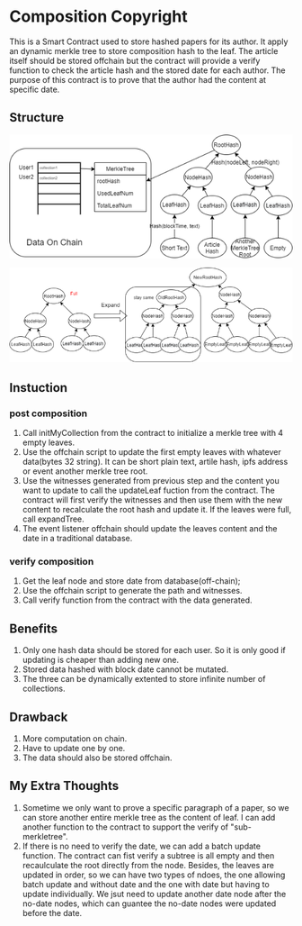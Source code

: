 # Composition Copyright

This is a Smart Contract used to store hashed papers for its author. It apply an dynamic merkle tree to store composition hash to the leaf. The article itself should be stored offchain but the contract will provide a verify function to check the article hash and the stored date for each author. The purpose of this contract is to prove that the author had the content at specific date.

## Structure
![main structure](./diagram1.png)

![expand](./expand.png)

## Instuction
### post composition
1. Call initMyCollection from the contract to initialize a merkle tree with 4 empty leaves.
2. Use the offchain script to update the first empty leaves with whatever data(bytes 32 string). It can be short plain text, artile hash, ipfs address or event another merkle tree root.
3. Use the witnesses generated from previous step and the content you want to update to call the updateLeaf fuction from the contract. The contract will first verify the witnesses and then use them with the new content to recalculate the root hash and update it. If the leaves were full, call expandTree.
4. The event listener offchain should update the leaves content and the date in a traditional database.

### verify composition
1. Get the leaf node and store date from database(off-chain);
2. Use the offchain script to generate the path and witnesses.
3. Call verify function from the contract with the data generated. 

## Benefits
1. Only one hash data should be stored for each user. So it is only good if updating is cheaper than adding new one.
2. Stored data hashed with block date cannot be mutated.
3. The three can be dynamically extented to store infinite number of collections.

## Drawback
1. More computation on chain.
2. Have to update one by one.
3. The data should also be stored offchain.


## My Extra Thoughts
1. Sometime we only want to prove a specific paragraph of a paper, so we can store another entire merkle tree as the content of leaf. I can add another function to the contract to support the verify of "sub-merkletree".
2. If there is no need to verify the date, we can add a batch update function. The contract can fist verify a subtree is all empty and then recaulculate the root directly from the node. Besides, the leaves are updated in order, so we can have two types of ndoes, the one allowing batch update and without date and the one with date but having to update individually. We jsut need to update another date node after the no-date nodes, which can guantee the no-date nodes were updated before the date.




